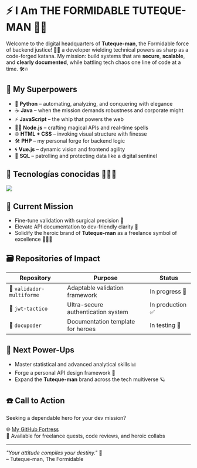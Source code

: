 # ⚡ I Am THE FORMIDABLE TUTEQUE-MAN 🦎🐸

Welcome to the digital headquarters of **Tuteque-man**, the Formidable force of backend justice! 🦸‍♂️ a developer wielding technical powers as sharp as a code-forged katana. My mission: build systems that are **secure**, **scalable**, and **clearly documented**, while battling tech chaos one line of code at a time. 🛠️🔥

## 🧬 My Superpowers

- 🐍 **Python** – automating, analyzing, and conquering with elegance  
- ☕ **Java** – when the mission demands robustness and corporate might  
- ⚡ **JavaScript** – the whip that powers the web  
- 🧙‍♂️ **Node.js** – crafting magical APIs and real-time spells  
- 🌐 **HTML + CSS** – invoking visual structure with finesse  
- 🛠️ **PHP** – my personal forge for backend logic  
- 🌀 **Vue.js** – dynamic vision and frontend agility  
- 🧠 **SQL** – patrolling and protecting data like a digital sentinel
## 🧠 Tecnologías conocidas 👨🏻‍💻

<!-- Tech stack icons -->
<p align="left">
  <a href="https://skillicons.dev">
    <img src="https://skillicons.dev/icons?i=py,java,js,nodejs,php,html,css,vue,git,github,vscode,ps&perline=10" />
  </a>
</p>

## 🚩 Current Mission

- Fine-tune validation with surgical precision 🧪  
- Elevate API documentation to dev-friendly clarity 📖  
- Solidify the heroic brand of **Tuteque-man** as a freelance symbol of excellence 💼🦸‍♂️

## 🗃️ Repositories of Impact

| Repository | Purpose | Status |
|------------|---------|--------|
| 🧪 `validador-multiforme` | Adaptable validation framework | In progress 🔧 |
| 🔐 `jwt-tactico` | Ultra-secure authentication system | In production ✅ |
| 📘 `docupoder` | Documentation template for heroes | In testing 🧪 |

## 🌠 Next Power-Ups

- Master statistical and advanced analytical skills 📊  
- Forge a personal API design framework 🚀  
- Expand the **Tuteque-man** brand across the tech multiverse 🪐

## ☎️ Call to Action

Seeking a dependable hero for your dev mission?

🌐 [My GitHub Fortress](https://github.com/Tuteque-man)  
💬 Available for freelance quests, code reviews, and heroic collabs

---

_"Your attitude compiles your destiny."_ 💾  
– Tuteque-man, The Formidable
